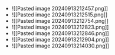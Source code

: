 - ![[Pasted image 20240913212457.png]]
- ![[Pasted image 20240913212515.png]]
- ![[Pasted image 20240913212754.png]]
- ![[Pasted image 20240913212823.png]]
- ![[Pasted image 20240913212846.png]]
- ![[Pasted image 20240913212904.png]]
- ![[Pasted image 20240913214030.png]]